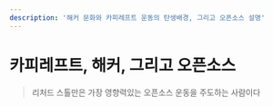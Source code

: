 ```yaml
---
description: '해커 문화와 카피레프트 운동의 탄생배경, 그리고 오픈소스 설명'
---
```


# 카피레프트, 해커, 그리고 오픈소스

> 리처드 스톨만은 가장 영향력있는 오픈소스 운동을 주도하는 사람이다



